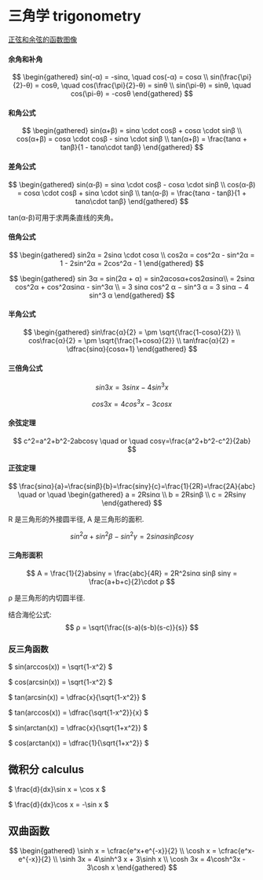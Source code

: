 # 三角学 trigonometry

[正弦和余弦的函数图像](https://www.desmos.com/calculator/ogvpbi5v7j)

#### 余角和补角

$$
\begin{gathered}
sin(-α) = -sinα, \quad cos(-α) = cosα \\
sin(\frac{\pi}{2}-θ) = cosθ, \quad cos(\frac{\pi}{2}-θ) = sinθ \\
sin(\pi-θ) = sinθ, \quad cos(\pi-θ) = -cosθ
\end{gathered}
$$

#### 和角公式

$$
\begin{gathered}
sin(α+β) = sinα \cdot cosβ + cosα \cdot sinβ \\
cos(α+β) = cosα \cdot cosβ - sinα \cdot sinβ \\
tan(α+β) = \frac{tanα + tanβ}{1 - tanα\cdot tanβ}
\end{gathered}
$$

#### 差角公式

$$
\begin{gathered}
sin(α-β) = sinα \cdot cosβ - cosα \cdot sinβ \\
cos(α-β) = cosα \cdot cosβ + sinα \cdot sinβ \\
tan(α-β) = \frac{tanα - tanβ}{1 + tanα\cdot tanβ}
\end{gathered}
$$

tan(α-β)可用于求两条直线的夹角。

#### 倍角公式

$$
\begin{gathered}
sin2α = 2sinα \cdot cosα \\
cos2α = cos^2α - sin^2α = 1 - 2sin^2α = 2cos^2α - 1
\end{gathered}
$$

$$
\begin{gathered}
sin 3α = sin(2α + α) = sin2αcosα+cos2αsinα\\
= 2sinα cos^2α + cos^2αsinα - sin^3α  \\
= 3 sinα cos^2 α − sin^3 α = 3 sinα − 4 sin^3 α
\end{gathered}
$$

#### 半角公式

$$
\begin{gathered}
sin\frac{α}{2} = \pm \sqrt{\frac{1-cosα}{2}} \\
cos\frac{α}{2} = \pm \sqrt{\frac{1+cosα}{2}} \\
tan\frac{α}{2} = \dfrac{sinα}{cosα+1}
\end{gathered}
$$

#### 三倍角公式

$$
sin3x = 3sinx - 4sin^3x
$$

$$
cos3x = 4cos^3x - 3cosx
$$

#### 余弦定理

$$
c^2=a^2+b^2-2abcosγ \quad or \quad cosγ=\frac{a^2+b^2-c^2}{2ab}
$$

#### 正弦定理

$$
\frac{sinα}{a}=\frac{sinβ}{b}=\frac{sinγ}{c}=\frac{1}{2R}=\frac{2A}{abc} \quad or \quad
\begin{gathered}
a = 2Rsinα \\
b = 2Rsinβ \\
c = 2Rsinγ
\end{gathered}
$$

R 是三角形的外接圆半径, A 是三角形的面积.

$$
sin^2 α + sin^2 β − sin^2 γ = 2 sinα sin β cos γ
$$

#### 三角形面积

$$
A = \frac{1}{2}absinγ = \frac{abc}{4R} = 2R^2sinα sinβ sinγ = \frac{a+b+c}{2}\cdot ρ
$$

ρ 是三角形的内切圆半径.

结合海伦公式:
$$ ρ = \sqrt{\frac{(s-a)(s-b)(s-c)}{s}} $$

### 反三角函数

$ sin(arccos(x)) = \sqrt{1-x^2} $

$ cos(arcsin(x)) = \sqrt{1-x^2} $

$ tan(arcsin(x)) = \dfrac{x}{\sqrt{1-x^2}} $

$ tan(arccos(x)) = \dfrac{\sqrt{1-x^2}}{x} $

$ sin(arctan(x)) = \dfrac{x}{\sqrt{1+x^2}} $

$ cos(arctan(x)) = \dfrac{1}{\sqrt{1+x^2}} $

## 微积分 calculus

$ \frac{d}{dx}\sin x = \cos x $

$ \frac{d}{dx}\cos x = -\sin x $

## 双曲函数

$$
\begin{gathered}
\sinh x = \cfrac{e^x+e^{-x}}{2} \\
\cosh x = \cfrac{e^x-e^{-x}}{2} \\
\sinh 3x = 4\sinh^3 x + 3\sinh x \\
\cosh 3x = 4\cosh^3x - 3\cosh x
\end{gathered}
$$
